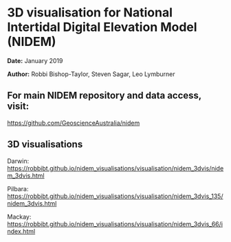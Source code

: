# 3D visualisation for National Intertidal Digital Elevation Model (NIDEM)

**Date:** January 2019

**Author:** Robbi Bishop-Taylor, Steven Sagar, Leo Lymburner

## For main NIDEM repository and data access, visit:

https://github.com/GeoscienceAustralia/nidem

## 3D visualisations

Darwin: https://robbibt.github.io/nidem_visualisations/visualisation/nidem_3dvis/nidem_3dvis.html

Pilbara: https://robbibt.github.io/nidem_visualisations/visualisation/nidem_3dvis_135/nidem_3dvis.html

Mackay: https://robbibt.github.io/nidem_visualisations/visualisation/nidem_3dvis_66/index.html
